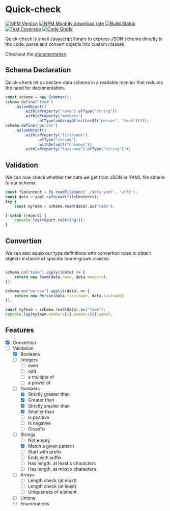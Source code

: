 # Quick-check

[![NPM Version](https://img.shields.io/npm/v/@fchauvel/quick-check)](https://www.npmjs.com/package/@fchauvel/quick-check)
[![NPM Monthly download rate](https://img.shields.io/npm/dm/@fchauvel/quick-check)](https://www.npmjs.com/package/@fchauvel/quick-check)
[![Build Status](https://travis-ci.org/fchauvel/quick-check.svg?branch=master)](https://travis-ci.org/fchauvel/quick-check)
[![Test Coverage](https://img.shields.io/codecov/c/github/fchauvel/quick-check)](https://codecov.io/gh/fchauvel/quick-check/)
[![Code Grade](https://img.shields.io/codacy/grade/bba21bb40e6c48bc87e1b8c0517dc2fa.svg)](https://app.codacy.com/manual/fchauvel/quick/dashboard)

Quick-check is small Javascript library to express JSON schema
directly in the code, parse and convert objects into custom classes.

Checkout the [documentation](https://fchauvel.github.io/quick-check).

## Schema Declaration

Quick-check let us declare data schema  in a readable manner that reduces the need for documentation.
```typescript
const schema = new Grammar();
schema.define("team")
    .as(anObject()
        .with(aProperty("name").ofType("string"))
        .with(aProperty("members")
              .ofType(anArrayOf(eitherOf("person", "team")))));
schema.define("person")
    .as(anObject()
        .with(aProperty("firstname")
              .ofType("string")
              .withDefault("Unknown"))
        .with(aProperty("lastname").ofType("string")));
```

## Validation

We can now check whether the data we get from JSON or YAML file adhere
to our schema.

```typescript
const fieContent = fs.readFileSync('./data.yaml', 'utf8');
const data = yaml.safeLoad(fileContents);
try {
    const myTeam = schema.read(data).as("team");

} catch (report) {
    console.log(report.toString());
}
```

## Convertion

We can also equip our type definitions with convertion rules to obtain
objects instance of specific home-grown classes.

```typescript

schema.on("team").apply((data) => {
    return new Team(data.name, data.members);
});

schema.on("person").apply((data) => {
    return new Person(data.firstname, data.lastname);
});

const myTeam = schema.read(data).as("team");
console.log(myTeam.members[1].members[0].name);

```


## Features

- [X] Convertion
- [ ] Validation
    - [X] Booleans
    - [ ] Integers
      - [ ] even
      - [ ] odd
      - [ ] a multiple of
      - [ ] a power of
    - [ ] Numbers
      - [X] Strictly greater than
      - [X] Greater than
      - [X] Strictly smaller than
      - [X] Smaller than
      - [ ] Is positive
      - [ ] Is negative
      - [ ] CloseTo
    - [ ] Strings
      - [ ] Not empty
      - [X] Match a given pattern
      - [ ] Start with prefix
      - [ ] Ends with suffix
      - [ ] Has length, at least x characters
      - [ ] Has length, at most x characters
    - [ ] Arrays
      - [ ] Length check (at most)
      - [ ] Length check (at least)
      - [ ] Uniqueness of element
    - [ ] Unions
    - [ ] Enumerations
